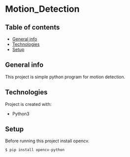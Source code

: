 # Motion_Detection
## Table of contents
* [General info](#general-info)
* [Technologies](#technologies)
* [Setup](#setup)

## General info
This project is simple python program for motion detection.
	
## Technologies
Project is created with:
* Python3 	
## Setup
Before running this project install opencv.

```
$ pip install opencv-python
```
